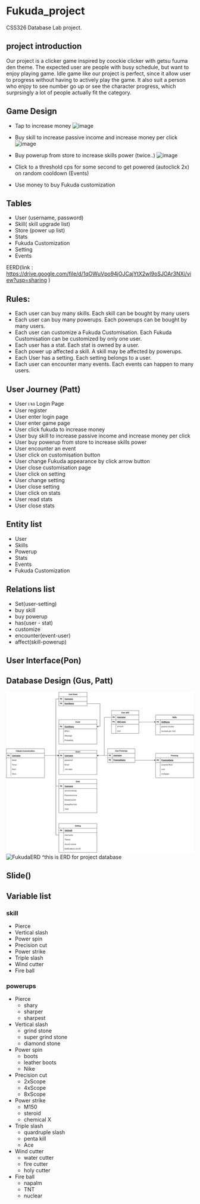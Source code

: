 # Fukuda_project
CSS326 Database Lab project.
## project introduction
Our project is a clicker game inspired by coockie clicker with getsu fuuma den theme. The expected user are people with busy schedule, but want to enjoy playing game. Idle game like our project is perfect, since it allow user to progress without having to actively play the game. It also suit a person who enjoy to see number go up or see the character progress, which surprsingly a lot of people actually fit the category.
## Game Design

- Tap to increase money
![image](https://github.com/rymTooo/Fukuda_project/assets/125113738/27d25070-7ae2-424f-89fd-435dbfa70229)

- Buy skill to increase passive income and increase money per click
![image](https://github.com/rymTooo/Fukuda_project/assets/125113738/ff0a5fc2-ff59-4377-9d41-e8696d5d27df)

- Buy powerup from store to increase skills power (twice..)
![image](https://github.com/rymTooo/Fukuda_project/assets/125113738/033219bf-ab90-4805-acec-3c9a1883e88a)


- Click to a threshold cps for some second to get powered (autoclick 2x) on random cooldown (Events)

- Use money to buy Fukuda customization

## Tables 
- User (username, password)
- Skill( skill upgrade list)
- Store (power up list)
- Stats
- Fukuda Customization
- Setting
- Events

EERD(link : https://drive.google.com/file/d/1qOWuVpo94jOJCajYtX2wI9oSJOAr3NXi/view?usp=sharing )

## Rules:
- Each user can buy many skills. Each skill can be bought by many users
- Each user can buy many powerups. Each powerups can be bought by many users.
- Each user can customize a Fukuda Customisation. Each Fukuda Customisation can be customized by only one user.
- Each user has a stat. Each stat is owned by a user.
- Each power up affected a skill. A skill may be affected by powerups.
- Each User has a setting. Each setting belongs to a user.
- Each user can encounter many events. Each events can happen to many users.



## User Journey (Patt)
- User เจอ Login Page
- User register
- User enter login page
- User enter game page
- User click fukuda to increase money
- User buy skill to increase passive income and increase money per click
- User buy powerup from store to increase skills power 
- User encounter an event
- User click on customisation button
- User change Fukuda appearance by click arrow button
- User close customisation page
- User click on setting
- User change setting
- User close setting
- User click on stats
- User read stats
- User close stats
## Entity list
- User
- Skills
- Powerup
- Stats
- Events
- Fukuda Customization
## Relations list
- Set(user-setting)
- buy skill
- buy powerup
- has(user - stat)
- customize
- encounter(event-user)
- affect(skill-powerup)
## User Interface(Pon)

## Database Design (Gus, Patt)
![alt text](img/ERD.png)
![FukudaERD](https://github.com/rymTooo/Fukuda_project/assets/125113738/bbeaf759-df18-4587-a442-e288d7655c9f)
^this is ERD for project database
## Slide()
## Variable list
### skill
- Pierce
- Vertical slash
- Power spin
- Precision cut
- Power strike
- Triple slash
- Wind cutter
- Fire ball

### powerups
- Pierce
  - shary
  - sharper
  - sharpest
- Vertical slash
  - grind stone
  - super grind stone
  - diamond stone
- Power spin
  - boots
  - leather boots
  - Nike
- Precision cut
  - 2xScope
  - 4xScope
  - 8xScope
- Power strike
  - M150
  - steroid
  - chemical X
- Triple slash
  - quardruple slash
  - penta kill
  - Ace
- Wind cutter
  - water cutter
  - fire cutter
  - holy cutter
- Fire ball
  - napalm
  - TNT
  - nuclear





